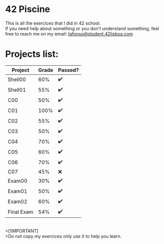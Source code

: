 # 42 Piscine
This is all the exercices that I did in 42 school.<br/>
If you need help about something or you don't understand something, feel free to reach me on my email: tafonso@student.42lisboa.com

# Projects list:
| Project      | Grade       | Passed? |
| ---          | ---         | ---     |
| Shell00      |  60%        |  ✔️    |
| Shell01      |  55%        |  ✔️    |
| C00          |  50%        |  ✔️    |
| C01          |  100%       |  ✔️    |
| C02          |  55%        |  ✔️    |
| C03          |  50%        |  ✔️    |
| C04          |  70%        |  ✔️    |
| C05          |  60%        |  ✔️    |
| C06          |  70%        |  ✔️    |
| C07          |  45%        |  ❌    |
| Exam00       |  30%        |  ✔️    |
| Exam01       |  50%        |  ✔️    |
| Exam02       |  60%        |  ✔️    |
| Final Exam   |  54%        |  ✔️    |
<br/>
>[!IMPORTANT]<br/>
>Do not copy my exercices only use it to help you learn.
